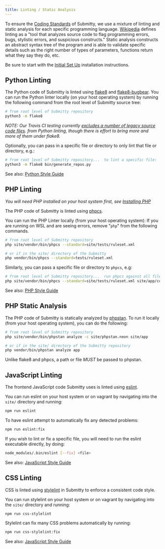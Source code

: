 ```yaml
---
title: Linting / Static Analysis
---
```


To ensure the [Coding Standards](/developer/coding_style_guide) of Submitty, we use a mixture
of linting and static analysis for each specific programming language.
[Wikipedia](https://en.wikipedia.org/wiki/Lint_(software)) defines linting as
a "tool that analyzes source code to flag programming errors, bugs, stylistic errors, and suspicious constructs."
Static analysis constructs an abstract syntax tree of the program and is able to validate
specific details such as the right number of types of parameters, functions return what they say they do, etc.

Be sure to start with the [Initial Set Up](/developer/testing/#initial-set-up) installation instructions.

## Python Linting

The Python code of Submitty is linted using [flake8](https://flake8.pycqa.org/en/latest/) and
[flake8-bugbear](https://github.com/PyCQA/flake8-bugbear). You can run the Python linter
locally (on your host operating system) by running the following command from the root
level of Submitty source tree:

```bash
# from root level of Submitty repository
python3 -m flake8
```

_NOTE: Our Travis CI testing currently [excludes a number of legacy source code files](https://github.com/Submitty/Submitty/blob/master/.flake8).
from Python linting, though there is effort to bring more and more of them under flake8._

Optionally, you can pass in a specific file or directory to only lint that file or directory, e.g.:

```bash
# from root level of Submitty repository...  to lint a specific file:
python3 -m flake8 bin/generate_repos.py
```

See also: [Python Style Guide](/developer/coding_style_guide/python)

## PHP Linting

*You will need PHP installed on your host system first, see [Installing PHP](/developer/testing/install_php)*

The PHP code of Submitty is linted using [phpcs](https://github.com/squizlabs/PHP_CodeSniffer).

You can run the PHP Linter locally (from your host operating system):
If you are running on WSL and are seeing errors, remove "`php`" from the following commands.

```bash
# from root level of Submitty repository
php site/vendor/bin/phpcs --standard=site/tests/ruleset.xml

# or if in the site/ directory of the Submitty
php vendor/bin/phpcs --standard=tests/ruleset.xml
```

Similarly, you can pass a specific file or directory to `phpcs`, e.g:

```bash
# from root level of Submitty repository...  run phpcs against all files in this subdirectory
php site/vendor/bin/phpcs --standard=site/tests/ruleset.xml site/app/controllers/student/
```

See also: [PHP Style Guide](/developer/coding_style_guide/php)

## PHP Static Analysis

The PHP code of Submitty is statically analyzed by [phpstan](https://phpstan.org/user-guide/getting-started).
To run it locally (from your host operating system), you can do the following:

```bash
# from root level of Submitty repository
php site/vendor/bin/phpstan analyze -c site/phpstan.neon site/app

# or if in the site/ directory of the Submitty repository
php vendor/bin/phpstan analyze app
```

Unlike flake8 and phpcs, a path or file _MUST_ be passed to phpstan.

## JavaScript Linting

The frontend JavaScript code Submitty uses is linted using [eslint](https://eslint.org/).

You can run eslint on your host system or on vagrant by navigating into the `site/`
directory and running:

```bash
npm run eslint
```

To have eslint attempt to automatically fix any detected problems:

```bash
npm run eslint:fix
```

If you wish to lint or fix a specific file, you will need to run the eslint executable directly,
by doing:

```bash
node_modules/.bin/eslint [--fix] <file>
```

See also: [JavaScript Style Guide](/developer/coding_style_guide/javascript)

## CSS Linting

CSS is linted using [stylelint](https://stylelint.io/) in Submitty to enforce a consistent code style.

You can run stylelint on your host system or on vagrant by navigating into the `site/`
directory and running:

```bash
npm run css-stylelint
```

Stylelint can fix many CSS problems automatically by running:

```bash
npm run css-stylelint:fix
```

See also: [JavaScript Style Guide](/developer/coding_style_guide/javascript)
